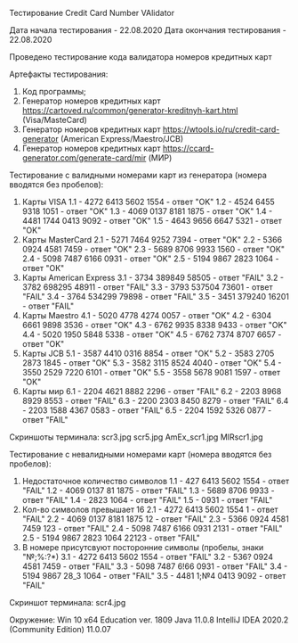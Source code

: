 Тестирование Credit Card Number VAlidator

Дата начала тестирования - 22.08.2020
Дата окончания тестирования - 22.08.2020

Проведено тестирование кода валидатора номеров кредитных карт

Артефакты тестирования:
1. Код программы;
2. Генератор номеров кредитных карт https://cartoved.ru/common/generator-kreditnyh-kart.html (Visa/MasteCard)
3. Генератор номеров кредитных карт https://wtools.io/ru/credit-card-generator (American Express/Maestro/JCB)
4. Генератор номеров кредитных карт https://ccard-generator.com/generate-card/mir (МИР)

Тестирование с валидными номерами карт из генератора (номера вводятся без пробелов): 
1. Карты VISA
1.1 - 4272 6413 5602 1554 - ответ "OK"
1.2 - 4524 6455 9318 1051 - ответ "OK"
1.3 - 4069 0137 8181 1875 - ответ "OK"
1.4 - 4481 1744 0413 9092 - ответ "OK"
1.5 - 4643 9656 6647 5321 - ответ "OK"
2. Карты MasterCard
2.1 - 5271 7464 9252 7394 - ответ "OK"
2.2 - 5366 0924 4581 7459 - ответ "OK"
2.3 - 5689 8706 9933 1560 - ответ "ОК"
2.4 - 5098 7487 6166 0931 - ответ "OK"
2.5 - 5194 9867 2823 1064 - ответ "ОК"
3. Карты American Express
3.1 - 3734 389849 58505 - ответ "FAIL"
3.2 - 3782 698295 48911 - ответ "FAIL"
3.3 - 3793 537504 73601 - ответ "FAIL"
3.4 - 3764 534299 79898 - ответ "FAIL"
3.5 - 3451 379240 16201 - ответ "FAIL"
4. Карты Maestro 
4.1 - 5020 4778 4274 0057 - ответ "OK"
4.2 - 6304 6661 9898 3536 - ответ "OK"
4.3 - 6762 9935 8338 9433 - ответ "OK"
4.4 - 5020 1950 5848 5338 - ответ "OK"
4.5 - 6762 7374 8707 6657 - ответ "OK"
5. Карты JCB 
5.1 - 3587 4410 0316 8854 - ответ "OK"
5.2 - 3583 2705 2873 1845 - ответ "OK"
5.3 - 3582 3115 8524 4040 - ответ "OK"
5.4 - 3550 2529 7220 6101 - ответ "OK"
5.5 - 3558 5678 9081 1597 - ответ "OK"
6. Карты мир
6.1 - 2204 4621 8882 2296 - ответ "FAIL"
6.2 - 2203 8968 8929 8553 - ответ "FAIL"
6.3 - 2200 2303 8450 8279 - ответ "FAIL"
6.4 - 2203 1588 4367 0583 - ответ "FAIL"
6.5 - 2204 1592 5326 0877 - ответ "FAIL"

Скриншоты терминала: 
scr3.jpg
scr5.jpg
AmEx_scr1.jpg
MIRscr1.jpg


Тестирование с невалидными номерами карт (номера вводятся без пробелов):
1. Недостаточное количество символов
1.1 - 427 6413 5602 1554 - ответ "FAIL"
1.2 - 4069 0137 81 1875 - ответ "FAIL"
1.3 - 5689 8706 9933 - ответ "FAIL"
1.4 - 2823 1064 - ответ "FAIL"
1.5 - 0931 - ответ "FAIL"
2. Кол-во символов превышает 16
2.1 - 4272 6413 5602 1554 1 - ответ "FAIL"
2.2 - 4069 0137 8181 1875 12 - ответ "FAIL"
2.3 - 5366 0924 4581 7459 123 - ответ "FAIL"
2.4 - 5098 7487 6166 0931 2131 - ответ "FAIL"
2.5 - 5194 9867 2823 1064 22123 - ответ "FAIL"
3. В номере присутсвуют посторонние символы (пробелы, знаки "№;%:?*)
3.1 - 4272 6413 5602 1554 - ответ "FAIL"
3.2 - 536? 0924 4581 7459 - ответ "FAIL"
3.3 - 5098 7487 6!66 0931 - ответ "FAIL"
3.4 - 5194 9867 28_3 1064 - ответ "FAIL"
3.5 - 4481 1;№4 0413 9092 - ответ "FAIL"

Скриншот терминала:
scr4.jpg

Окружение:
Win 10 x64 Education ver. 1809
Java 11.0.8 
IntelliJ IDEA 2020.2 (Community Edition) 11.0.07

